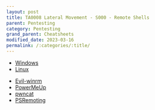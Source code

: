 ```yaml
---
layout: post
title: TA0008 Lateral Movement - S000 - Remote Shells
parent: Pentesting
category: Pentesting
grand_parent: Cheatsheets
modified_date: 2023-03-16
permalink: /:categories/:title/
---
```

<!-- vscode-markdown-toc -->
* [Windows](#Windows)
* [Linux](#Linux)

<!-- vscode-markdown-toc-config
	numbering=false
	autoSave=true
	/vscode-markdown-toc-config -->
<!-- /vscode-markdown-toc -->

* [Evil-winrm](https://github.com/Hackplayers/evil-winrm)
* [PowerMeUp](https://github.com/ItsCyberAli/PowerMeUp)
* [pwncat](https://github.com/calebstewart/pwncat)
* [PSRemoting](https://www.jmvwork.xyz/sysadmin/sys-win-ps-useful-queries/#PSCredentialinitialization)
```
```
